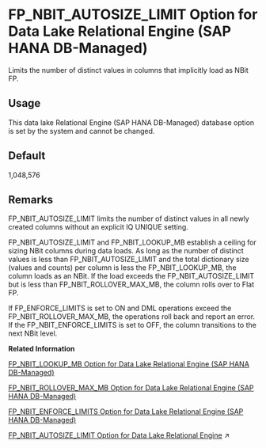 <!-- loio829744c675a441899d9aa46a28873eab -->

# FP\_NBIT\_AUTOSIZE\_LIMIT Option for Data Lake Relational Engine \(SAP HANA DB-Managed\)

Limits the number of distinct values in columns that implicitly load as NBit FP.



<a name="loio829744c675a441899d9aa46a28873eab__section_jc5_4pn_vwb"/>

## Usage

This data lake Relational Engine \(SAP HANA DB-Managed\) database option is set by the system and cannot be changed.



<a name="loio829744c675a441899d9aa46a28873eab__section_qfz_vb3_3rb"/>

## Default

1,048,576



<a name="loio829744c675a441899d9aa46a28873eab__section_erq_zkp_ywb"/>

## Remarks

FP\_NBIT\_AUTOSIZE\_LIMIT limits the number of distinct values in all newly created columns without an explicit IQ UNIQUE setting.

FP\_NBIT\_AUTOSIZE\_LIMIT and FP\_NBIT\_LOOKUP\_MB establish a ceiling for sizing NBit columns during data loads. As long as the number of distinct values is less than FP\_NBIT\_AUTOSIZE\_LIMIT and the total dictionary size \(values and counts\) per column is less the FP\_NBIT\_LOOKUP\_MB, the column loads as an NBit. If the load exceeds the FP\_NBIT\_AUTOSIZE\_LIMIT but is less than FP\_NBIT\_ROLLOVER\_MAX\_MB, the column rolls over to Flat FP.

If FP\_ENFORCE\_LIMITS is set to ON and DML operations exceed the FP\_NBIT\_ROLLOVER\_MAX\_MB, the operations roll back and report an error. If the FP\_NBIT\_ENFORCE\_LIMITS is set to OFF, the column transitions to the next NBit level.

**Related Information**  


[FP\_NBIT\_LOOKUP\_MB Option for Data Lake Relational Engine \(SAP HANA DB-Managed\)](fp-nbit-lookup-mb-option-for-data-lake-relational-engine-sap-hana-db-managed-3a6a1e3.md "Limits the total dictionary size per column for implicit NBit FP columns.")

[FP\_NBIT\_ROLLOVER\_MAX\_MB Option for Data Lake Relational Engine \(SAP HANA DB-Managed\)](fp-nbit-rollover-max-mb-option-for-data-lake-relational-engine-sap-hana-db-managed-9035f14.md "Sets a threshold for the total dictionary size for implicit NBit rollovers to Flat FP.")

[FP\_NBIT\_ENFORCE\_LIMITS Option for Data Lake Relational Engine \(SAP HANA DB-Managed\)](fp-nbit-enforce-limits-option-for-data-lake-relational-engine-sap-hana-db-managed-2e6a10d.md "Enforces sizing limits for explicit and implicit NBit columns.")

[FP_NBIT_AUTOSIZE_LIMIT Option for Data Lake Relational Engine](https://help.sap.com/viewer/19b3964099384f178ad08f2d348232a9/2024_1_QRC/en-US/a873755184f21015a76ff1329f851c5d.html "Limits the number of distinct values in columns that implicitly load as NBit FP.") :arrow_upper_right:

